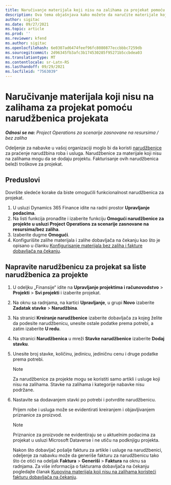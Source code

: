 ```yaml
---
title: Naručivanje materijala koji nisu na zalihama za projekat pomoću narudžbenica projekata
description: Ova tema objašnjava kako možete da naručite materijale koji nisu na zalihama za projekat pomoću narudžbenica projekata.
author: sigitac
ms.date: 09/27/2021
ms.topic: article
ms.prod: ''
ms.reviewer: kfend
ms.author: sigitac
ms.openlocfilehash: 6e0307ad6474feef96fc8080877eccbbbc7259db
ms.sourcegitcommit: 2d96345fb3afc3b174530285f95271b5ccbdea03
ms.translationtype: MT
ms.contentlocale: sr-Latn-RS
ms.lasthandoff: 09/29/2021
ms.locfileid: "7563039"
---
```

# <a name="order-non-stocked-materials-for-a-project-using-project-purchase-orders"></a>Naručivanje materijala koji nisu na zalihama za projekat pomoću narudžbenica projekata

_**Odnosi se na:** Project Operations za scenarije zasnovane na resursima / bez zaliha_

Odeljenje za nabavke u vašoj organizaciji moglo bi da koristi [narudžbenice](/dynamics365/supply-chain/procurement/purchase-order-overview) za praćenje narudžbina roba i usluga. Narudžbenice za materijale koji nisu na zalihama mogu da se dodaju projektu. Fakturisanje ovih narudžbenica beleži troškove za projekat.

## <a name="prerequisites"></a>Preduslovi
Dovršite sledeće korake da biste omogućili funkcionalnost narudžbenica za projekat.

1. U usluzi Dynamics 365 Finance idite na radni prostor **Upravljanje podacima**.
2. Na listi funkcija pronađite i izaberite funkciju **Omogući narudžbenice za projekte u usluzi Project Operations za scenarije zasnovane na resursima/bez zaliha**.
3. Izaberite dugme **Omogući**.
4. Konfigurišite zalihe materijala i zalihe dobavljača na čekanju kao što je opisano u članku [Konfigurisanje materijala bez zaliha i fakture dobavljača na čekanju](configure-materials-nonstocked.md).

## <a name="create-a-project-purchase-order-from-the-project-purchase-order-list"></a>Napravite narudžbenicu za projekat sa liste narudžbenica za projekte

1. U odeljku „Finansije“ idite na **Upravljanje projektima i računovodstvo** > **Projekti** > **Svi projekti** i izaberite projekat.
2. Na oknu sa radnjama, na kartici **Upravljanje**, u grupi **Novo** izaberite **Zadatak stavke** > **Narudžbina**.
3. Na stranici **Kreiranje narudžbenice** izaberite dobavljača za kojeg želite da podesite narudžbenicu, unesite ostale podatke prema potrebi, a zatim izaberite **U redu**.
4. Na stranici **Narudžbenica** u mreži **Stavke narudžbenice** izaberite **Dodaj stavku**.
5. Unesite broj stavke, količinu, jedinicu, jediničnu cenu i druge podatke prema potrebi.

    > [!NOTE]
    > Za narudžbenice za projekte mogu se koristiti samo artikli i usluge koji nisu na zalihama. Stavke na zalihama i kategorije nabavke nisu podržane.

6. Nastavite sa dodavanjem stavki po potrebi i potvrdite narudžbenicu.

    Prijem robe i usluga može se evidentirati kreiranjem i objavljivanjem priznanice za proizvod.

    > [!NOTE]
    > Priznanice za proizvode ne evidentiraju se u aktuelnim podacima za projekat u usluzi Microsoft Dataverse i ne utiču na podknjigu projekta.

    Nakon što dobavljač pošalje fakturu za artikle i usluge na narudžbenici, odeljenje za nabavku može da generiše fakturu za narudžbenicu tako što će otići na odeljak **Faktura** > **Generiši** > **Faktura** na oknu sa radnjama. Za više informacija o fakturama dobavljača na čekanju pogledajte članak [Kupovina materijala koji nisu na zalihama koristeći fakturu dobavljača na čekanju](pending-vendor-invoices.md).
